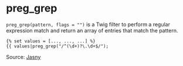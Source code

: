 # preg_grep

`preg_grep(pattern, flags = "")` is a Twig filter to perform a regular expression match and return an array of entries
that match the pattern.

```twig
{% set values = [..., ..., ...] %} 
{{ values|preg_grep("/^(\d+)?\.\d+$/");
```

Source: [Jasny](https://github.com/jasny/twig-extensions)
